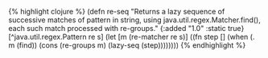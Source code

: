 {% highlight clojure %}
(defn re-seq
  "Returns a lazy sequence of successive matches of pattern in string,
  using java.util.regex.Matcher.find(), each such match processed with
  re-groups."
  {:added "1.0"
   :static true}
  [^java.util.regex.Pattern re s]
  (let [m (re-matcher re s)]
    ((fn step []
       (when (. m (find))
         (cons (re-groups m) (lazy-seq (step))))))))
{% endhighlight %}
